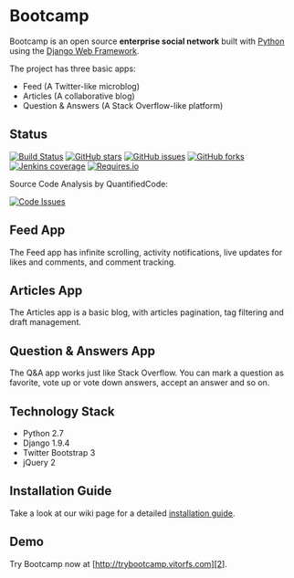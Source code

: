 # Bootcamp

Bootcamp is an open source **enterprise social network** built with [Python][0] using the [Django Web Framework][1].

The project has three basic apps:

* Feed (A Twitter-like microblog)
* Articles (A collaborative blog)
* Question & Answers (A Stack Overflow-like platform)
 

## Status

[![Build Status](https://travis-ci.org/vitorfs/bootcamp.svg?branch=master)](https://travis-ci.org/vitorfs/bootcamp) 
[![GitHub stars](https://img.shields.io/github/stars/DAS12016/bootcamp.svg)](https://github.com/DAS12016/bootcamp/stargazers)
[![GitHub issues](https://img.shields.io/github/issues/DAS12016/bootcamp.svg)](https://github.com/DAS12016/bootcamp/issues)
[![GitHub forks](https://img.shields.io/github/forks/DAS12016/bootcamp.svg)](https://github.com/DAS12016/bootcamp/network)
[![Jenkins coverage](https://img.shields.io/jenkins/c/https/jenkins.qa.ubuntu.com/address-book-service-utopic-i386-ci.svg?maxAge=2592000)]()
[![Requires.io](https://img.shields.io/requires/github/celery/celery.svg?maxAge=2592000)](https://github.com/DAS12016/bootcamp)

Source Code Analysis by QuantifiedCode:

[![Code Issues](https://www.quantifiedcode.com/api/v1/project/c46c4b30e6fd4e3eb7cd2cbd7aaaca15/badge.svg)](https://www.quantifiedcode.com/app/project/c46c4b30e6fd4e3eb7cd2cbd7aaaca15)



## Feed App

The Feed app has infinite scrolling, activity notifications, live updates for likes and comments, and comment tracking.


## Articles App

The Articles app is a basic blog, with articles pagination, tag filtering and draft management.


## Question & Answers App

The Q&A app works just like Stack Overflow. You can mark a question as favorite, vote up or vote down answers, accept an answer and so on.


## Technology Stack

- Python 2.7
- Django 1.9.4
- Twitter Bootstrap 3
- jQuery 2


## Installation Guide

Take a look at our wiki page for a detailed [installation guide][3].


## Demo

Try Bootcamp now at [http://trybootcamp.vitorfs.com][2].

[0]: https://www.python.org/
[1]: https://www.djangoproject.com/
[2]: http://trybootcamp.vitorfs.com/
[3]: https://github.com/vitorfs/bootcamp/wiki/Installing-and-Running-Bootcamp
